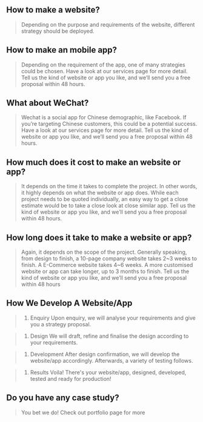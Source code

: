 ## How to make a website?

> Depending on the purpose and requirements of the website, different strategy should be deployed.

## How to make an mobile app?

> Depending on the requirement of the app, one of many strategies could be chosen.
Have a look at our services page for more detail. Tell us the kind of website or app you like, and we’ll send you a free proposal within 48 hours.

## What about WeChat?

> Wechat is a social app for Chinese demographic, like Facebook. 
If you’re targeting Chinese customers, this could be a potential success.
Have a look at our services page for more detail. Tell us the kind of website or app you like, and we’ll send you a free proposal within 48 hours.

## How much does it cost to make an website or app?

> It depends on the time it takes to complete the project. In other words, it highly depends on what the website or app does.
While each project needs to be quoted individually, an easy way to get a close estimate would be to take a close look at close similar app.
Tell us the kind of website or app you like, and we’ll send you a free proposal within 48 hours.

## How long does it take to make a website or app?

> Again, it depends on the scope of the project.
Generally speaking, from design to finish, a 10-page company website takes 2~3 weeks to finish. A E-Commerce website takes 4~6 weeks. A more customised website or app can take longer, up to 3 months to finish.
Tell us the kind of website or app you like, and we’ll send you a free proposal within 48 hours

## How We Develop A Website/App


> 1. Enquiry
  Upon enquiry, we will analyse your requirements and give you a strategy proposal.

> 1. Design
  We will draft, refine and finalise the design according to your requirements.

> 1. Development
  After design confirmation, we will develop the website/app accordingly. Afterwards, a variety of testing follows.

> 1. Results
  Voila! There's your website/app, designed, developed, tested and ready for production!

## Do you have any case study?

> You bet we do! Check out portfolio page for more